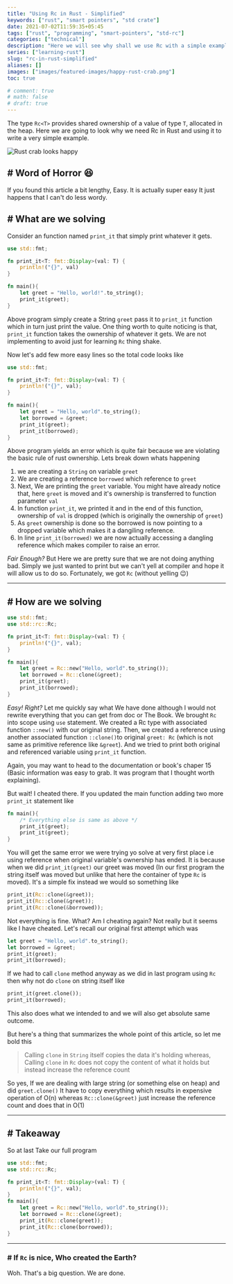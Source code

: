 ```yaml
---
title: "Using Rc in Rust - Simplified"
keywords: ["rust", "smart pointers", "std crate"]
date: 2021-07-02T11:59:35+05:45
tags: ["rust", "programming", "smart-pointers", "std-rc"]
categories: ["technical"]
description: "Here we will see why shall we use Rc with a simple example"
series: ["learning-rust"]
slug: "rc-in-rust-simplified"
aliases: []
images: ["images/featured-images/happy-rust-crab.png"]
toc: true

# comment: true
# math: false
# draft: true
---
```


The type `Rc<T>` provides shared ownership of a value of type `T`, allocated in the heap. Here we are going to look why we need Rc in Rust and using it to write a very simple example.
<!--more-->

![Rust crab looks happy](/images/featured-images/happy-rust-crab.png)

## # Word of Horror :laughing:
If you found this article a bit lengthy, Easy. It is actually super easy It just happens that I can't do less wordy.


## # What are we solving
Consider an function named `print_it` that simply print whatever it gets. 
```rust
use std::fmt;

fn print_it<T: fmt::Display>(val: T) {
	println!("{}", val)
}

fn main(){
	let greet = "Hello, world!".to_string();
	print_it(greet);
}
```
Above program simply create a String `greet` pass it to `print_it` function which in turn just print the value. One thing worth to quite noticing is that, `print_it` function takes the ownership of whatever it gets. We are not implementing to avoid just for learning `Rc` thing shake.

Now let's add few more easy lines so the total code looks like
```rust
use std::fmt;

fn print_it<T: fmt::Display>(val: T) {
	println!("{}", val);
}

fn main(){
	let greet = "Hello, world".to_string();
	let borrowed = &greet;
	print_it(greet);
	print_it(borrowed);
}
```
Above program yields an error which is quite fair because we are violating the basic rule of rust ownership. Lets break down whats happening
1. we are creating a `String` on variable `greet`
2. We are creating a reference `borrowed` which reference to `greet`
3. Next, We are printing the `greet` variable. You might have already notice that, here `greet` is moved and it's ownership is transferred to function parameter `val`
4. In function `print_it`, we printed it and in the end of this function, ownership of `val` is dropped (which is originally the ownership of `greet`) 
5. As `greet` ownership is done so the borrowed is now pointing to a dropped variable which makes it a dangiling reference.
6. In line `print_it(borrowed)` we are now actually accessing a dangling reference which makes compiler to raise an error.

*Fair Enough?*
But Here we are pretty sure that we are not doing anything bad. Simply we just wanted to print but we can't yell at compiler and hope it will allow us to do so.
Fortunately, we got `Rc` (without yelling :wink:)

---
## # How are we solving
```rust
use std::fmt;
use std::rc::Rc;

fn print_it<T: fmt::Display>(val: T) {
	println!("{}", val);
}

fn main(){
	let greet = Rc::new("Hello, world".to_string());
	let borrowed = Rc::clone(&greet);
	print_it(greet);
	print_it(borrowed);
}
```
*Easy! Right?*
Let me quickly say what We have done although I would not rewrite everything that you can get from doc or The Book.
We brought `Rc` into scope using `use` statement. We created a Rc type with associated function `::new()` with our original string. Then, we created a reference using another associated function `::clone()`to original `greet: Rc` (which is not same as primitive reference like `&greet`). And we tried to print both original and referenced variable using `print_it` function.

Again, you may want to head to the documentation or book's chaper 15 (Basic information was easy to grab. It was program that I thought worth explaining).

But wait! I cheated there. If you updated the main function adding two more `print_it` statement like
```rust
fn main(){
	/* Everything else is same as above */
	print_it(greet);
	print_it(greet);
}
```
You will get the same error we were trying yo solve at very first place i.e using reference when original variable's ownership has ended.
It is because when we did `print_it(greet)` our greet was moved (In our first program the string itself was moved but unlike that here the container of type `Rc` is moved). It's a simple fix instead we would so something like
```rust
print_it(Rc::clone(&greet));
print_it(Rc::clone(&greet));
print_it(Rc::clone(&borrowed));
```
Not everything is fine.
What? Am I cheating again? Not really but it seems like I have cheated.
Let's recall our original first attempt which was
```rust
let greet = "Hello, world".to_string();
let borrowed = &greet;
print_it(greet);
print_it(borrowed);
```
If we had to call `clone` method anyway as we did in last program using `Rc` then why not do `clone` on string itself like
```rust
print_it(greet.clone());
print_it(borrowed);
```
This also does what we intended to and we will also get absolute same outcome.

But here's a thing that summarizes the whole point of this article, so let me bold this 

>Calling `clone` in `String` itself copies the data it's holding whereas, 
Calling `clone` in `Rc` does not copy the content of what it holds but instead increase the reference count

So yes, If we are dealing with large string (or something else on heap) and did `greet.clone()` It have to copy everything which results in expensive operation  of O(n) whereas `Rc::clone(&greet)` just increase the reference count and does that in O(1)

---
## # Takeaway
So at last Take our full program
```rust
use std::fmt;
use std::rc::Rc;

fn print_it<T: fmt::Display>(val: T) {
	println!("{}", val);
}
fn main(){
	let greet = Rc::new("Hello, world".to_string());
	let borrowed = Rc::clone(&greet);
	print_it(Rc::clone(greet));
	print_it(Rc::clone(borrowed));
}
```
---
### # If `Rc` is nice, Who created the Earth?
Woh. That's a big question. We are done.
